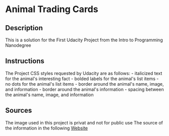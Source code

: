 # Animal Trading Cards

## Description
This is a solution for the First Udacity Project from the Intro to Programming Nanodegree

## Instructions
The Project CSS styles requested by Udacity are as follows:
    - italicized text for the animal's interesting fact
    - bolded labels for the animal's list items 
    - no dots for the animal's list items
    - border around the animal's name, image, and information
    - border around the animal's information
    - spacing between the animal's name, image, and information

## Sources
The image used in this project is privat and not for public use 
The source of the information in the following [Website](https://www.livescience.com/51221-hedgehog.html)
 
